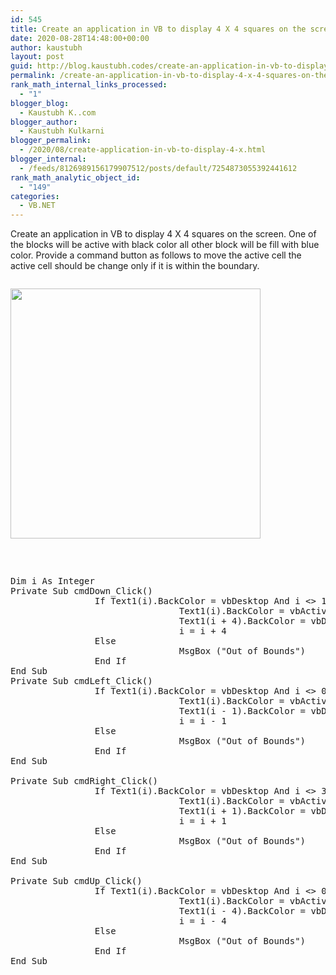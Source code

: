 ```yaml
---
id: 545
title: Create an application in VB to display 4 X 4 squares on the screen. One of the blocks will be active with black color all other block will be fill with blue color. Provide a command button as follows to move the active cell the active cell should be change only if it is within the boundary.
date: 2020-08-28T14:48:00+00:00
author: kaustubh
layout: post
guid: http://blog.kaustubh.codes/create-an-application-in-vb-to-display-4-x-4-squares-on-the-screen-one-of-the-blocks-will-be-active-with-black-color-all-other-block-will-be-fill-with-blue-color-provide-a-command-button-as-follows/
permalink: /create-an-application-in-vb-to-display-4-x-4-squares-on-the-screen-one-of-the-blocks-will-be-active-with-black-color-all-other-block-will-be-fill-with-blue-color-provide-a-command-button-as-follows/
rank_math_internal_links_processed:
  - "1"
blogger_blog:
  - Kaustubh K..com
blogger_author:
  - Kaustubh Kulkarni
blogger_permalink:
  - /2020/08/create-application-in-vb-to-display-4-x.html
blogger_internal:
  - /feeds/8126989156179907512/posts/default/7254873055392441612
rank_math_analytic_object_id:
  - "149"
categories:
  - VB.NET
---
```

Create an application in VB to display 4 X 4 squares on the screen. One of the blocks will be active with black color all other block will be fill with blue color. Provide a command button as follows to move the active cell the active cell should be change only if it is within the boundary. 

<div style="clear: both;">
  <a href="https://1.bp.blogspot.com/-vcdvsYodu4Y/X0kZKEqq_qI/AAAAAAAAfg8/H3cLG-S6zfkMY3pcJV7wOIYzwYqOcY4PACLcBGAsYHQ/s557/1.png" style="display: block; padding: 1em 0; text-align: none;"><img alt="" border="0" width="400" data-original-height="109" data-original-width="557" src="https://1.bp.blogspot.com/-vcdvsYodu4Y/X0kZKEqq_qI/AAAAAAAAfg8/H3cLG-S6zfkMY3pcJV7wOIYzwYqOcY4PACLcBGAsYHQ/s400/1.png" /></a>
</div>

<pre><br /><br />Dim i As Integer<br />Private Sub cmdDown_Click()<br />                If Text1(i).BackColor = vbDesktop And i &lt;> 12 And Text1(i).BackColor = vbDesktop And i &lt;> 13 And Text1(i).BackColor = vbDesktop And i &lt;> 14 And Text1(i).BackColor = vbDesktop And i &lt;> 15 Then<br />                                Text1(i).BackColor = vbActiveTitleBar<br />                                Text1(i + 4).BackColor = vbDesktop<br />                                i = i + 4<br />                Else<br />                                MsgBox ("Out of Bounds")<br />                End If<br />End Sub<br />Private Sub cmdLeft_Click()<br />                If Text1(i).BackColor = vbDesktop And i &lt;> 0 And Text1(i).BackColor = vbDesktop And i &lt;> 4 And Text1(i).BackColor = vbDesktop And i &lt;> 8 And Text1(i).BackColor = vbDesktop And i &lt;> 12 Then<br />                                Text1(i).BackColor = vbActiveTitleBar<br />                                Text1(i - 1).BackColor = vbDesktop<br />                                i = i - 1<br />                Else<br />                                MsgBox ("Out of Bounds")<br />                End If<br />End Sub<br /><br />Private Sub cmdRight_Click()<br />                If Text1(i).BackColor = vbDesktop And i &lt;> 3 And Text1(i).BackColor = vbDesktop And i &lt;> 7 And Text1(i).BackColor = vbDesktop And i &lt;> 11 And Text1(i).BackColor = vbDesktop And i &lt;> 15 Then<br />                                Text1(i).BackColor = vbActiveTitleBar<br />                                Text1(i + 1).BackColor = vbDesktop<br />                                i = i + 1<br />                Else<br />                                MsgBox ("Out of Bounds")<br />                End If<br />End Sub<br /><br />Private Sub cmdUp_Click()<br />                If Text1(i).BackColor = vbDesktop And i &lt;> 0 And Text1(i).BackColor = vbDesktop And i &lt;> 1 And Text1(i).BackColor = vbDesktop And i &lt;> 2 And Text1(i).BackColor = vbDesktop And i &lt;> 3 Then<br />                                Text1(i).BackColor = vbActiveTitleBar<br />                                Text1(i - 4).BackColor = vbDesktop<br />                                i = i - 4<br />                Else<br />                                MsgBox ("Out of Bounds")<br />                End If<br />End Sub										<br /></pre>